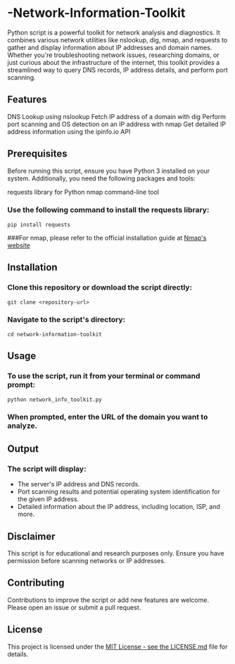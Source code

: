 # -Network-Information-Toolkit
Python script is a powerful toolkit for network analysis and diagnostics. 
It combines various network utilities like nslookup, dig, nmap, and requests to gather and display information about IP addresses and domain names. Whether you're troubleshooting network issues, researching domains, or just curious about the infrastructure of the internet, this toolkit provides a streamlined way to query DNS records, IP address details, and perform port scanning.

## Features
DNS Lookup using nslookup
Fetch IP address of a domain with dig
Perform port scanning and OS detection on an IP address with nmap
Get detailed IP address information using the ipinfo.io API

## Prerequisites
Before running this script, ensure you have Python 3 installed on your system. Additionally, you need the following packages and tools:

requests library for Python
nmap command-line tool

### Use the following command to install the requests library:

```
pip install requests
```
###For nmap, please refer to the official installation guide at [Nmap's website](https://nmap.org/)

## Installation
### Clone this repository or download the script directly:
```
git clone <repository-url>
```
### Navigate to the script's directory:
```
cd network-information-toolkit
```
## Usage
### To use the script, run it from your terminal or command prompt:
```
python network_info_toolkit.py
```
### When prompted, enter the URL of the domain you want to analyze.

## Output
### The script will display:

+ The server's IP address and DNS records.
+ Port scanning results and potential operating system identification for the given IP address.
+ Detailed information about the IP address, including location, ISP, and more.

## Disclaimer
This script is for educational and research purposes only. Ensure you have permission before scanning networks or IP addresses.

## Contributing
Contributions to improve the script or add new features are welcome. Please open an issue or submit a pull request.

## License
This project is licensed under the [MIT License - see the LICENSE.md](https://github.com/Atharvshrivastava20/-Network-Information-Toolkit/blob/main/README.md) file for details.





